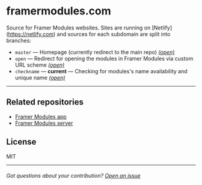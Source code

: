 # framermodules.com
Source for Framer Modules websites. Sites are running on [Netlify]
(https://netlify.com) and sources for each subdomain are split into branches:

- `master` — Homepage (currently redirect to the main repo)
                                        [*(open)*](https://www.framermodules.com)
- `open` — Redirect for opening the modules in Framer Modules via custom URL scheme
                                        [*(open)*](https://open.framermodules.com)
- `checkname` — **current** — Checking for modules's name availability and unique name
                                        [*(open)*](https://checkname.framermodules.com)

---

## Related repositories
- [Framer Modules app](https://github.com/kysely/framer-modules)
- [Framer Modules server](https://github.com/kysely/framer-modules-server)

## License
MIT

---
###### Got questions about your contribution? [Open an issue](https://github.com/kysely/framer-modules/issues)
